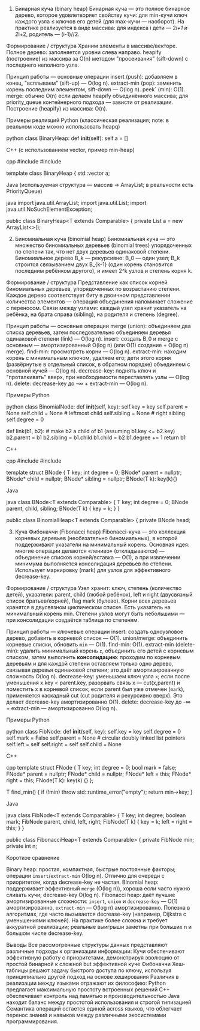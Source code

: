 1) Бинарная куча (binary heap)
Бинарная куча — это полное бинарное дерево, которое удовлетворяет свойству кучи: для min-кучи ключ каждого узла ≤ ключов его детей (для max-кучи — наоборот). На практике реализуется в виде массива: для индекса i дети — 2*i+1 и 2*i+2, родитель — (i-1)//2.

Формирование / структура
Храним элементы в массиве/векторе.
Полное дерево: заполняется уровни слева направо.
heapify (построение) из массива за O(n) методом "просеивания" (sift-down) с последнего неполного узла.

Принцип работы — основные операции
insert (push): добавляем в конец, "всплываем" (sift-up) — O(log n).
extract-min (pop): заменить корень последним элементом, sift-down — O(log n).
peek` (min): O(1).
merge: обычно O(n) если делаем heapify объединённого массива; для priority_queue контейнерного подхода — зависти от реализации.
Построение (heapify) из массива: O(n).

Примеры реализций
Python (классическая реализация; note: в реальном коде можно использовать heapq)

python
class BinaryHeap:
    def __init__(self):
        self.a = []

C++ (с использованием vector, пример min-heap)

cpp
#include <vector>
#include <stdexcept>

template<typename T>
class BinaryHeap {
    std::vector<T> a;

Java (используемая структура — массив → ArrayList; в реальности есть PriorityQueue)

java
import java.util.ArrayList;
import java.util.List;
import java.util.NoSuchElementException;

public class BinaryHeap<T extends Comparable<T>> {
    private List<T> a = new ArrayList<>();


2) Биномиальная куча (binomial heap)
Биномиальная куча — это множество биномиальных деревьев (binomial trees) упорядоченных по степени так, что нет двух деревьев одинаковой степени. Биномиальное дерево B_k — рекурсивно: B_0 — один узел; B_k строится связыванием двух B_{k-1} (один корень становится последним ребёнком другого), и имеет 2^k узлов и степень корня k.

Формирование / структура
Представление как список корней биномиальных деревьев, упорядоченных по возрастанию степени.
Каждое дерево соответствует биту в двоичном представлении количества элементов — операция объединения напоминает сложение с переносом.
Связи между узлами: каждый узел хранит указатель на ребёнка, на брата справа (sibling), на родителя и степень (degree).

Принцип работы — основные операции
merge (union): объединяем два списка деревьев, затем последовательно объединяем деревья одинаковой степени (link) — O(log n).
insert: создать B_0 и merge с основным — амортизированный O(log n) (или O(1) создание + O(log n) merge).
find-min: просмотреть корни — O(log n).
extract-min: находим корень с минимальным ключом, удаляем его; дети этого корня (развёрнутые в отдельный список, в обратном порядке) объединяем с основной кучей — O(log n).
decrease-key: поднять ключ и "проталкивать" вверх, при необходимости переставлять узлы — O(log n).
delete: decrease-key до -∞ + extract-min — O(log n).

Примеры 
Python 

python
class BinomialNode:
    def __init__(self, key):
        self.key = key
        self.parent = None
        self.child = None  # leftmost child
        self.sibling = None  # right sibling
        self.degree = 0

def link(b1, b2):
    # make b2 a child of b1 (assuming b1.key <= b2.key)
    b2.parent = b1
    b2.sibling = b1.child
    b1.child = b2
    b1.degree += 1
    return b1

C++ 

cpp
#include <iostream>
#include <memory>

template<typename T>
struct BNode {
    T key;
    int degree = 0;
    BNode* parent = nullptr;
    BNode* child = nullptr;
    BNode* sibling = nullptr;
    BNode(T k): key(k){}

Java 

java
class BNode<T extends Comparable<T>> {
    T key;
    int degree = 0;
    BNode<T> parent, child, sibling;
    BNode(T k) { key = k; }
}

public class BinomialHeap<T extends Comparable<T>> {
    private BNode<T> head;
    

3) Куча Фибоначчи (Fibonacci heap)
Fibonacci-куча — это коллекция корневых деревьев (необязательно биномиальных), в которой поддерживают указатели на минимальный корень. Основная идея: многие операции делаются «лениво» (откладываются) — объединение списков корней/вставка — O(1), а при извлечении минимума выполняется консолидация деревьев по степени. Использует маркировку (mark) для узлов для эффективного decrease-key.

Формирование / структура
Узел хранит: ключ, степень (количество детей), указатели: parent, child (любой ребёнок), left и right (двусвязный список братьев/корней), flag mark (булево).
Корни всех деревьев хранятся в двусвязном циклическом списке.
Есть указатель на минимальный корень min.
Степени узлов могут быть небольшими — при консолидации создаётся таблица по степеням.

Принцип работы — ключевые операции
insert: создать одноузловое дерево, добавить в корневой список — O(1).
union/merge: объединить корневые списки, обновить `min` — O(1).
find-min: O(1).
extract-min (delete-min): удалить минимальный корень `z`, объединить его детей с корневым списком, затем выполнить **консолидацию**: проходим по корневым деревьям и для каждой степени оставляем только одно дерево, связывая деревья одинаковой степени; это даёт амортизированную сложность O(log n).
decrease-key: уменьшаем ключ узла `x`; если после уменьшения x.key < parent.key, разорвать связь x — cut(x,parent) и поместить x в корневой список; если parent был уже отмечен (`mark`), применяется каскадный cut (cut родителя и рекурсивно вверх). Это делает decrease-key амортизированно O(1).
delete: decrease-key до -∞ + extract-min — амортизированно O(log n).

Примеры 
Python 

python
class FibNode:
    def __init__(self, key):
        self.key = key
        self.degree = 0
        self.mark = False
        self.parent = None
        # circular doubly linked list pointers
        self.left = self
        self.right = self
        self.child = None

C++ 

cpp
template<typename T>
struct FNode {
    T key;
    int degree = 0;
    bool mark = false;
    FNode* parent = nullptr;
    FNode* child = nullptr;
    FNode* left = this;
    FNode* right = this;
    FNode(T k): key(k) {}
};

  T find_min() { if (!min) throw std::runtime_error("empty"); return min->key; }


Java 

java
class FibNode<T extends Comparable<T>> {
    T key;
    int degree;
    boolean mark;
    FibNode<T> parent, child, left, right;
    FibNode(T k) { key = k; left = right = this; }
}

public class FibonacciHeap<T extends Comparable<T>> {
    private FibNode<T> min;
    private int n;


Короткое сравнение

Binary heap: простая, компактная, быстрые постоянные факторы; операции `insert`/`extract-min` O(log n). Отлично для очереди с приоритетом, когда decrease-key не частая.
Binomial heap: поддерживает эффективный `merge` (O(log n)), хороша если часто нужно сливать кучи; decrease-key O(log n).
Fibonacci heap: даёт лучшие амортизированные сложности: `insert`, `union` и `decrease-key` — O(1) амортизированно, `extract-min` — O(log n) амортизированно. Полезна в алгоритмах, где часто вызывается decrease-key (например, Dijkstra с уменьшениями ключей). На практике более сложна и требует аккуратной реализации; реальные выигрыши заметны при больших n и большом числе decrease-key.

Выводы
Все рассмотренные структуры данных представляют различные подходы к организации информации:
Кучи обеспечивают эффективную работу с приоритетами, демонстрируя эволюцию от простой бинарной к сложной but эффективной куче Фибоначчи
Хеш-таблицы решают задачу быстрого доступа по ключу, используя принципиально другой подход на основе хеширования
Различия в реализации между языками отражают их философию:
Python предлагает максимальную простоту встроенных решений
C++ обеспечивает контроль над памятью и производительностью
Java находит баланс между простотой использования и строгой типизацией
Семантика операций остается единой across языков, что облегчает перенос знаний и навыков между различными экосистемами программирования.

